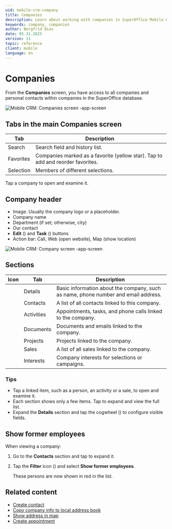 ```yaml
---
uid: mobile-crm-company
title: Companies
description: Learn about working with companies in SuperOffice Mobile CRM.
keywords: company, companies
author: Bergfrid Dias
date: 05.31.2025
version: 11
topic: reference
client: mobile
language: en
---
```


# Companies <i class="ph ph-buildings" aria-hidden="true"></i>

From the **Companies** screen, you have access to all companies and personal contacts within companies in the SuperOffice database.

![Mobile CRM: Companies screen -app-screen][img1]

## Tabs in the main Companies screen

| Tab | Description |
|---|---|
| Search | Search field and history list. |
| Favorites | Companies marked as a favorite (yellow star). Tap <i class="ph ph-dots-three-circle-vertical" aria-hidden="true"></i> to add and reorder favorites. |
| Selection | Members of different selections. |

Tap a company to open and examine it.

## Company header

* Image. Usually the company logo or a placeholder.
* Company name
* Department (if set; otherwise, city)
* Our contact
* **Edit** (<i class="ph ph-pencil-simple" aria-label="Pencil icon"></i>) and **Task** (<i class="ph ph-dots-three-circle-vertical" aria-label="Three vertical dots"></i>) buttons
* Action bar: Call, Web (open website), Map (show location)

![Mobile CRM: Company screen -app-screen][img2]

## Sections

| Icon | Tab | Description |
|:-:|---|---|
| <i class="ph ph-list-bullets" aria-label="List"></i> | Details | Basic information about the company, such as name, phone number and email address. |
| <i class="ph ph-users-three" aria-label="Group"></i> | Contacts | A list of all contacts linked to this company. |
| <i class="ph ph-calendar-blank" aria-label="Calendar"></i> | Activities | Appointments, tasks, and phone calls linked to the company. |
| <i class="ph ph-files" aria-label="Stack of files"></i> | Documents| Documents and emails linked to the company. |
| <i class="ph ph-clipboard-text" aria-label="Clipboard"></i> | Projects | Projects linked to the company.|
| <i class="ph ph-currency-circle-dollar" aria-label="Dollar in circle"></i> | Sales | A list of all sales linked to the company. |
| <i class="ph ph-push-pin" aria-label="Pin"></i> | Interests | Company interests for selections or campaigns. |

### Tips

* Tap a linked item, such as a person, an activity or a sale, to open and examine it.
* Each section shows only a few items. Tap <i class="ph ph-caret-right" aria-label="Chevron"></i> to expand and view the full list.
* Expand the **Details** section and tap the cogwheel (<i class="ph ph-gear" aria-hidden="true"></i>) to configure visible fields.

## Show former employees

When viewing a company:

1. Go to the **Contacts** section and tap <i class="ph ph-caret-right" aria-label="Chevron"></i> to expand it.
1. Tap the **Filter** icon (<i class="ph ph-funnel" aria-hidden="true"></i>) and select **Show former employees**.

    These persons are now shown in red in the list.

## Related content

* [Create contact][1]
* [Copy company info to local address book][3]
* [Show address in map][4]
* [Create appointment][6]

<!-- Referenced links -->
[1]: create.md
[3]: ../contact/copy-to-contact-list.md
[4]: show-address-in-map.md
[6]: ../diary/create-appointment.md

<!-- Referenced images -->
[img1]: ../../../../media/loc/en/mobile/placeholder.png
[img2]: ../../../../media/loc/en/mobile/placeholder.png
